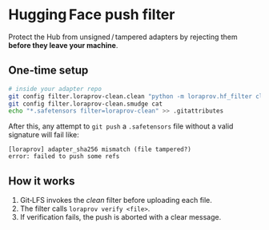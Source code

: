 # Hugging Face push filter

Protect the Hub from unsigned / tampered adapters by rejecting them **before they leave your machine**.

## One‑time setup

```bash
# inside your adapter repo
git config filter.loraprov-clean.clean "python -m loraprov.hf_filter clean %f"
git config filter.loraprov-clean.smudge cat
echo "*.safetensors filter=loraprov-clean" >> .gitattributes
```

After this, any attempt to `git push` a `.safetensors` file without a valid signature will fail like:

```text
[loraprov] adapter_sha256 mismatch (file tampered?)
error: failed to push some refs
```

## How it works

1. Git‑LFS invokes the *clean* filter before uploading each file.  
2. The filter calls `loraprov verify <file>`.  
3. If verification fails, the push is aborted with a clear message.
